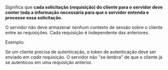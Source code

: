 Significa que **cada solicitação (requisição) do cliente para o servidor deve conter toda a informação necessária para que o servidor entenda e processe essa solicitação.**

O servidor não deve armazenar _nenhum_ contexto de sessão sobre o cliente entre as requisições. Cada requisição é independente das anteriores.

Exemplo: 

Se um cliente precisa de autenticação, o token de autenticação deve ser enviado em _cada_ requisição. O servidor não "se lembra" de que o cliente já se autenticou em uma requisição anterior.
